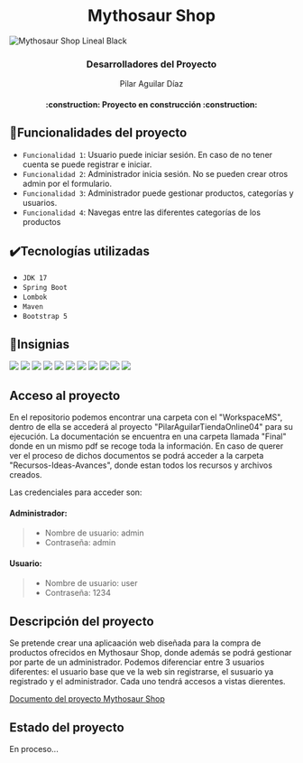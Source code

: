 # <h1 align="center"> Mythosaur Shop </h1>

![Mythosaur Shop Lineal Black](https://github.com/ZaidP6/MythosaurShop/assets/117078911/a8bac4b6-2437-401c-9513-53f332c80968)

<h3 align="center"> Desarrolladores del Proyecto </h3>
<p align="center">Pilar Aguilar Díaz</p>

<h4 align="center">
:construction: Proyecto en construcción :construction:
</h4>

## 🔨Funcionalidades del proyecto

- `Funcionalidad 1`: Usuario puede iniciar sesión. En caso de no tener cuenta se puede registrar e iniciar.
- `Funcionalidad 2`: Administrador inicia sesión. No se pueden crear otros admin por el formulario.
- `Funcionalidad 3`: Administrador puede gestionar productos, categorías y usuarios.
- `Funcionalidad 4`: Navegas entre las diferentes categorías de los productos

## ✔️Tecnologías utilizadas
- `JDK 17`
- `Spring Boot`
- `Lombok`
- `Maven`
- `Bootstrap 5`

## 🏅Insignias

<img src="https://img.shields.io/badge/Adobe%20Photoshop-31A8FF?style=for-the-badge&logo=Adobe%20Photoshop&logoColor=black"/> <img src="https://img.shields.io/badge/Canva-%2300C4CC.svg?&style=for-the-badge&logo=Canva&logoColor=white"/>
<img src="https://img.shields.io/badge/Eclipse-2C2255?style=for-the-badge&logo=eclipse&logoColor=white"/>
<img src="https://img.shields.io/badge/Visual_Studio_Code-0078D4?style=for-the-badge&logo=visual%20studio%20code&logoColor=white"/>
<img src="https://img.shields.io/badge/Bootstrap-563D7C?style=for-the-badge&logo=bootstrap&logoColor=white"/>
<img src="https://img.shields.io/badge/Spring_Boot-F2F4F9?style=for-the-badge&logo=spring-boot"/>
<img src="https://img.shields.io/badge/CSS3-1572B6?style=for-the-badge&logo=css3&logoColor=white"/>
<img src="https://img.shields.io/badge/HTML5-E34F26?style=for-the-badge&logo=html5&logoColor=white"/>
<img src="https://img.shields.io/badge/JavaScript-323330?style=for-the-badge&logo=javascript&logoColor=F7DF1E"/>
<img src="https://img.shields.io/badge/Windows-0078D6?style=for-the-badge&logo=windows&logoColor=white"/>
<img src="https://img.shields.io/badge/GitHub-100000?style=for-the-badge&logo=github&logoColor=white"/>

## Acceso al proyecto

En el repositorio podemos encontrar una carpeta con el "WorkspaceMS", dentro de ella se accederá al proyecto "PilarAguilarTiendaOnline04" para su ejecución.
La documentación se encuentra en una carpeta llamada "Final" donde en un mismo pdf se recoge toda la información.
En caso de querer ver el proceso de dichos documentos se podrá acceder a la carpeta "Recursos-Ideas-Avances", donde estan todos los recursos y archivos creados.

Las credenciales para acceder son:

#### Administrador:
> - Nombre de usuario: admin
> - Contraseña: admin

#### Usuario:
> - Nombre de usuario: user
> - Contraseña: 1234

## Descripción del proyecto
Se pretende crear una aplicaación web diseñada para la compra de productos ofrecidos en Mythosaur Shop, donde además se podrá gestionar por parte de un administrador.
Podemos diferenciar entre 3 usuarios diferentes: el usuario base que ve la web sin registrarse, el susuario ya registrado y el administrador. Cada uno tendrá accesos a vistas dierentes. 

[Documento del proyecto Mythosaur Shop](https://drive.google.com/file/d/1RG0Lhunvq3KneQRz-oYCNu0dLRPD9NrU/view?usp=sharing)


## Estado del proyecto
En proceso...


